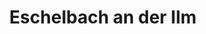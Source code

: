 ---
title: Eschelbach an der Ilm
url: /eschelbach-an-der-ilm/
latitude: 48.579
longitude: 11.579
---